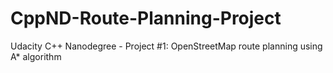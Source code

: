 # CppND-Route-Planning-Project
 Udacity C++ Nanodegree - Project #1: OpenStreetMap route planning using A* algorithm
